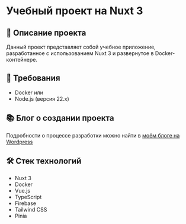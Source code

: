 # Учебный проект на Nuxt 3

## 📝 Описание проекта
Данный проект представляет собой учебное приложение, разработанное с использованием Nuxt 3 и развернутое в Docker-контейнере.

## 🚀 Требования
- Docker
или
- Node.js (версия 22.x)

## 📚 Блог о создании проекта
Подробности о процессе разработки можно найти в [моём блоге на Wordpress](https://laboratorynotices.wordpress.com/2024/12/17/первый-проект-на-nuxt-3/)

## 🛠️ Стек технологий
- Nuxt 3
- Docker
- Vue.js
- TypeScript
- Firebase
- Tailwind CSS
- Pinia
